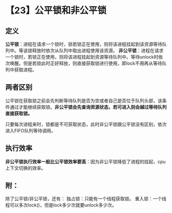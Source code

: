 # 【23】公平锁和非公平锁
## 定义
**公平锁**：进程在请求一个锁时，锁若锁正在使用，则将该进程挂起到该资源等待队列中。等该锁释放时依次从队列中取出进程使用该资源。
**非公平锁**：进程在请求一个锁时，若锁正在使用，则将该进程挂起到资源等待队列中。等待unlock时依次唤醒。但是若锁此时正好释放，则直接获取锁进行使用，即lock不用再从等待队列中获取进程。

## 两者区别
公平锁在获取锁之前会先判断等待队列是否为空或者自己是否位于队列头部，该条件通过才能继续获取锁。**非公平锁会先查询资源状态，若可进入则会越过等待队列直接获取锁。**

只要每次进程来时，锁都是不可获取状态，此时非公平锁跟公平锁没有区别，依次进入FIFO队列等待调用。

## 执行效率
**非公平锁执行效率一般比公平锁效率要高**：因为非公平锁降低了进程的挂起，cpu上下文切换的效率。

## 附：
除了公平锁/非公平锁，还有：
独占锁：只能有一个线程获取锁。
重入锁：一个线程可以多次lock()，但是lock多少次就要unlock多少次。